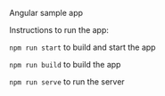 Angular sample app

Instructions to run the app:

`npm run start` to build and start the app

`npm run build` to build the app

`npm run serve` to run the server
